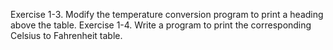 Exercise 1-3. 
    Modify the temperature conversion program to print a heading above the table.
Exercise 1-4. 
    Write a program to print the corresponding Celsius to Fahrenheit table.